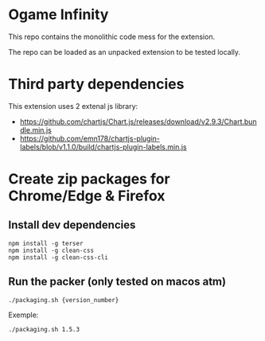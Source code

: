 # Ogame Infinity

This repo contains the monolithic code mess for the extension.

The repo can be loaded as an unpacked extension to be tested locally.

# Third party dependencies

This extension uses 2 extenal js library:

- https://github.com/chartjs/Chart.js/releases/download/v2.9.3/Chart.bundle.min.js
- https://github.com/emn178/chartjs-plugin-labels/blob/v1.1.0/build/chartjs-plugin-labels.min.js

# Create zip packages for Chrome/Edge & Firefox

## Install dev dependencies

    npm install -g terser
    npm install -g clean-css
    npm install -g clean-css-cli

## Run the packer (only tested on macos atm)

    ./packaging.sh {version_number}

Exemple:

    ./packaging.sh 1.5.3
